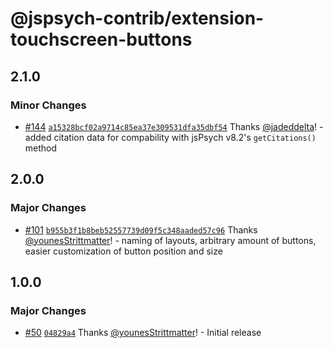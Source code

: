 # @jspsych-contrib/extension-touchscreen-buttons

## 2.1.0

### Minor Changes

- [#144](https://github.com/jspsych/jspsych-contrib/pull/144) [`a15328bcf02a9714c85ea37e309531dfa35dbf54`](https://github.com/jspsych/jspsych-contrib/commit/a15328bcf02a9714c85ea37e309531dfa35dbf54) Thanks [@jadeddelta](https://github.com/jadeddelta)! - added citation data for compability with jsPsych v8.2's `getCitations()` method

## 2.0.0

### Major Changes

- [#101](https://github.com/jspsych/jspsych-contrib/pull/101) [`b955b3f1b8beb52557739d09f5c348aaded57c96`](https://github.com/jspsych/jspsych-contrib/commit/b955b3f1b8beb52557739d09f5c348aaded57c96) Thanks [@younesStrittmatter](https://github.com/younesStrittmatter)! - naming of layouts, arbitrary amount of buttons, easier customization of button position and size

## 1.0.0

### Major Changes

- [#50](https://github.com/jspsych/jspsych-contrib/pull/50) [`04829a4`](https://github.com/jspsych/jspsych-contrib/commit/04829a436d5371ca3cd2105a4f6af2fd7d908200) Thanks [@younesStrittmatter](https://github.com/younesStrittmatter)! - Initial release
